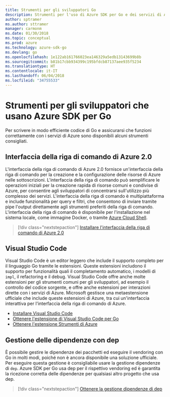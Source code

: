 ```yaml
---
title: Strumenti per gli sviluppatori Go
description: Strumenti per l'uso di Azure SDK per Go e dei servizi di Azure
author: sptramer
ms.author: sttramer
manager: carmonm
ms.date: 01/30/2018
ms.topic: conceptual
ms.prod: azure
ms.technology: azure-sdk-go
ms.devlang: go
ms.openlocfilehash: 1e122ab161766023ea146329a5edb13143699b8b
ms.sourcegitcommit: b81b17cbb934399c195bfdcb87137aee935f5234
ms.translationtype: HT
ms.contentlocale: it-IT
ms.lasthandoff: 06/04/2018
ms.locfileid: "34755533"
---
```

# <a name="tools-for-developers-using-the-azure-sdk-for-go"></a>Strumenti per gli sviluppatori che usano Azure SDK per Go

Per scrivere in modo efficiente codice di Go e assicurarsi che funzioni correttamente con i servizi di Azure sono disponibili alcuni strumenti consigliati.

## <a name="azure-cli-20"></a>Interfaccia della riga di comando di Azure 2.0

L'interfaccia della riga di comando di Azure 2.0 fornisce un'interfaccia della riga di comando per la creazione e la configurazione delle risorse di Azure nelle sottoscrizioni. L'interfaccia della riga di comando può semplificare le operazioni iniziali per la creazione rapida di risorse comuni e condivise di Azure, per consentire agli sviluppatori di concentrarsi sull'utilizzo più complesso dei servizi. L'interfaccia della riga di comando è multipiattaforma e include funzionalità per query e filtri, che consentono di inviare tramite pipe l'output direttamente agli strumenti preferiti della riga di comando. L'interfaccia della riga di comando è disponibile per l'installazione nel sistema locale, come immagine Docker, o tramite [Azure Cloud Shell](https://docs.microsoft.com/en-us/azure/cloud-shell/overview).

> [!div class="nextstepaction"]
> [Installare l'interfaccia della riga di comando di Azure 2.0](/cli/azure/install-azure-cli)

## <a name="visual-studio-code"></a>Visual Studio Code

Visual Studio Code è un editor leggero che include il supporto completo per il linguaggio Go tramite le estensioni. Queste estensioni includono il supporto per funzionalità quali il completamento automatico, i modelli di `impl`, il refactoring e il debug. Visual Studio Code offre anche molte estensioni per gli strumenti comuni per gli sviluppatori, ad esempio il controllo del codice sorgente, e offre anche estensioni per interazioni dirette con i servizi di Azure. Microsoft gestisce una metaestensione ufficiale che include queste estensioni di Azure, tra cui un'interfaccia interattiva per l'interfaccia della riga di comando di Azure.

* [Installare Visual Studio Code](https://code.visualstudio.com/Download)
* [Ottenere l'estensione di Visual Studio Code per Go](https://code.visualstudio.com/docs/languages/go)
* [Ottenere l'estensione Strumenti di Azure](https://marketplace.visualstudio.com/items?itemName=ms-vscode.vscode-azureextensionpack)

## <a name="dependency-management-with-dep"></a>Gestione delle dipendenze con dep

È possibile gestire le dipendenze dei pacchetti ed eseguire il vendoring con Go in molti modi, poiché non è ancora disponibile una soluzione ufficiale. Per eseguire questa gestione è consigliabile usare la gestione dipendenze di `dep`. Azure SDK per Go usa dep per il rispettivo vendoring ed è garantita la ricezione corretta delle dipendenze per qualsiasi altro progetto che usa dep.

> [!div class="nextstepaction"]
> [Ottenere la gestione dipendenze di dep](https://github.com/tools/godep)